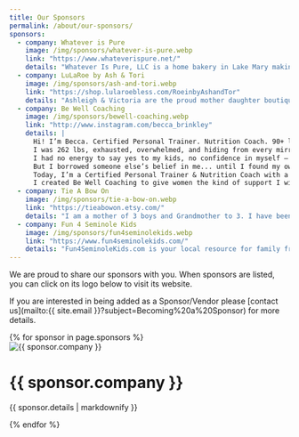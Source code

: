 ```yaml
---
title: Our Sponsors
permalink: /about/our-sponsors/
sponsors:
  - company: Whatever is Pure
    image: /img/sponsors/whatever-is-pure.webp
    link: "https://www.whateverispure.net/"
    details: "Whatever Is Pure, LLC is a home bakery in Lake Mary making delicious organic chemical-free breads and skin care products. Everything is made to order. Bread can be healthy and nutritious! I mill the flour at home so there are no chemicals involved and all the nutrients are preserved. Wheat naturally has a lot of fiber, protein and B-complex vitamins but they are lost in the process of making flour in factories. Skin care should be helping your skin, not destroying it. I battled eczema and skin allergies for years. My lotion, deodorant, laundry soap and lip balm soothe skin, heal small cuts and (along with an anti-inflammatory and chemical free diet) took away the eczema."
  - company: LuLaRoe by Ash & Tori
    image: /img/sponsors/ash-and-tori.webp
    link: "https://shop.lularoebless.com/RoeinbyAshandTor"
    details: "Ashleigh & Victoria are the proud mother daughter boutique business owners of LuLaRoe by Ash & Tori. We offer a wide range of sizes from XXS-3XL for women and sizes 2-12 for kids and we carry styles that ladies of all shapes, sizes, and ages can love. One of our greatest passions is working as personal stylists—helping women feel beautiful in their own skin and confident in what they wear. Over 9 years, we have built strong relationships with our community by focusing on quality, affordability, and personalized service. Fashion is more than just clothing—it's about expression, empowerment, and feeling good from the inside out, and our goal has always been to make that experience accessible to every woman who walks into our boutique. We carry tops, dresses, kimonos, cardigans, shorts, skorts, dress pants, a fitness collection, buttery soft leggings, and more. We host monthly Open Houses, offer private in-person shopping appointments to try on LuLaRoe, and we ship across the United States. We would be honored to meet you and help you find styles you love!"
  - company: Be Well Coaching
    image: /img/sponsors/bewell-coaching.webp
    link: "http://www.instagram.com/becca_brinkley"
    details: |
      Hi! I’m Becca. Certified Personal Trainer. Nutrition Coach. 90+ lb lost. Coach for women ready to feel strong again.
      I was 262 lbs, exhausted, overwhelmed, and hiding from every mirror & public activity.
      I had no energy to say yes to my kids, no confidence in myself — and no idea how to start.
      But I borrowed someone else’s belief in me... until I found my own.
      Today, I’m a Certified Personal Trainer & Nutrition Coach with a thriving garage gym right here in Casselberry (literal dream come true!), and I’ve helped dozens of women ditch the all-or-nothing thinking and finally find what works.
      I created Be Well Coaching to give women the kind of support I wish I had — not just accountability, but compassion, honesty, and a real relationship.
  - company: Tie A Bow On
    image: /img/sponsors/tie-a-bow-on.webp
    link: "https://tieabowon.etsy.com/"
    details: "I am a mother of 3 boys and Grandmother to 3. I have been making bows for over  12 years now. I have been a Vendor at BFAW since Fall of 2015. I love BFAW and seeing so many repeat customers and watching their children grow up. All my bows are handmade by me."
  - company: Fun 4 Seminole Kids
    image: /img/sponsors/fun4seminolekids.webp
    link: "https://www.fun4seminolekids.com/"
    details: "Fun4SeminoleKids.com is your local resource for family friendly events and activities in Seminole County! Our website includes a Calendar and Directory detailing kids events, children programs and classes, youth sports, kids eat free directory, birthday party resources, rainy day activities, free fun for kids, summer camps and MORE fun things for kids and families to do in and around Seminole County."
---
```


We are proud to share our sponsors with you. When sponsors are listed, you can click on its logo below to visit its website.

If you are interested in being added as a Sponsor/Vendor please [contact us](mailto:{{ site.email }}?subject=Becoming%20a%20Sponsor) for more details.

<div class="container">
  <div class="row row-cols-md-2">
    {% for sponsor in page.sponsors %}
    <div class="p-2">
      <div class="card col">
        <a href="{{ sponsor.link }}" target="_blank" style="text-decoration:none">
          <img src="{{ sponsor.image }}" class="card-img-top" alt="{{ sponsor.company }}">
        </a>
        <div class="card-body">
          <h1 class="card-title">
            <a href="{{ sponsor.link }}" target="_blank" style="text-decoration:none">{{ sponsor.company }}</a>
          </h1>
          <p class="card-text" style="text-align: justify">{{ sponsor.details | markdownify }}</p>
        </div>
      </div>
    </div>
    {% endfor %}
  </div>
</div>
